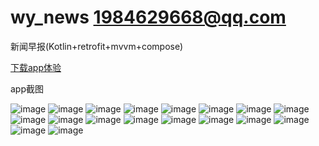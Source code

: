 # wy_news 1984629668@qq.com

新闻早报(Kotlin+retrofit+mvvm+compose)

[下载app体验](https://github.com/gyadministrator/wy_news/releases/download/v1.0/release-v1.0-2023.05.07.apk)

app截图

![image](https://github.com/gyadministrator/wy_news/blob/master/screenshot/Screenshot_1.png)
![image](https://github.com/gyadministrator/wy_news/blob/master/screenshot/Screenshot_2.png)
![image](https://github.com/gyadministrator/wy_news/blob/master/screenshot/Screenshot_3.png)
![image](https://github.com/gyadministrator/wy_news/blob/master/screenshot/Screenshot_4.png)
![image](https://github.com/gyadministrator/wy_news/blob/master/screenshot/Screenshot_5.png)
![image](https://github.com/gyadministrator/wy_news/blob/master/screenshot/Screenshot_6.png)
![image](https://github.com/gyadministrator/wy_news/blob/master/screenshot/Screenshot_7.png)
![image](https://github.com/gyadministrator/wy_news/blob/master/screenshot/Screenshot_8.png)
![image](https://github.com/gyadministrator/wy_news/blob/master/screenshot/Screenshot_9.png)
![image](https://github.com/gyadministrator/wy_news/blob/master/screenshot/Screenshot_10.png)
![image](https://github.com/gyadministrator/wy_news/blob/master/screenshot/Screenshot_11.png)
![image](https://github.com/gyadministrator/wy_news/blob/master/screenshot/Screenshot_12.png)
![image](https://github.com/gyadministrator/wy_news/blob/master/screenshot/Screenshot_13.png)
![image](https://github.com/gyadministrator/wy_news/blob/master/screenshot/Screenshot_14.png)
![image](https://github.com/gyadministrator/wy_news/blob/master/screenshot/Screenshot_15.png)
![image](https://github.com/gyadministrator/wy_news/blob/master/screenshot/Screenshot_16.png)
![image](https://github.com/gyadministrator/wy_news/blob/master/screenshot/Screenshot_17.png)
![image](https://github.com/gyadministrator/wy_news/blob/master/screenshot/Screenshot_18.png)
